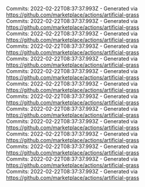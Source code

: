 Commits: 2022-02-22T08:37:37.993Z - Generated via https://github.com/marketplace/actions/artificial-grass
<br>
Commits: 2022-02-22T08:37:37.993Z - Generated via https://github.com/marketplace/actions/artificial-grass
<br>
Commits: 2022-02-22T08:37:37.993Z - Generated via https://github.com/marketplace/actions/artificial-grass
<br>
Commits: 2022-02-22T08:37:37.993Z - Generated via https://github.com/marketplace/actions/artificial-grass
<br>
Commits: 2022-02-22T08:37:37.993Z - Generated via https://github.com/marketplace/actions/artificial-grass
<br>
Commits: 2022-02-22T08:37:37.993Z - Generated via https://github.com/marketplace/actions/artificial-grass
<br>
Commits: 2022-02-22T08:37:37.993Z - Generated via https://github.com/marketplace/actions/artificial-grass
<br>
Commits: 2022-02-22T08:37:37.993Z - Generated via https://github.com/marketplace/actions/artificial-grass
<br>
Commits: 2022-02-22T08:37:37.993Z - Generated via https://github.com/marketplace/actions/artificial-grass
<br>
Commits: 2022-02-22T08:37:37.993Z - Generated via https://github.com/marketplace/actions/artificial-grass
<br>
Commits: 2022-02-22T08:37:37.993Z - Generated via https://github.com/marketplace/actions/artificial-grass
<br>
Commits: 2022-02-22T08:37:37.993Z - Generated via https://github.com/marketplace/actions/artificial-grass
<br>
Commits: 2022-02-22T08:37:37.993Z - Generated via https://github.com/marketplace/actions/artificial-grass
<br>
Commits: 2022-02-22T08:37:37.993Z - Generated via https://github.com/marketplace/actions/artificial-grass
<br>
